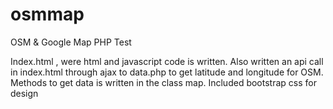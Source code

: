 # osmmap
OSM &amp; Google Map PHP Test

Index.html , were html and javascript code is written. 
Also written an api call in index.html through ajax to data.php to get latitude and longitude for OSM. 
Methods to get data is written in the class map.
Included bootstrap css for design
